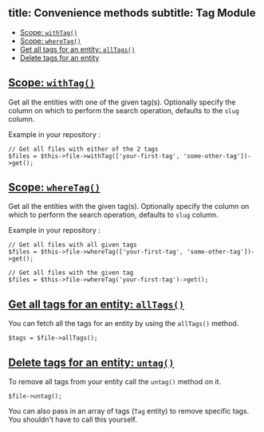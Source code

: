 title: Convenience methods
subtitle: Tag Module
-------

- [Scope: `withTag()`](#scope-with-tag)
- [Scope: `whereTag()`](#scope-where-tag)
- [Get all tags for an entity: `allTags()`](#all-tags-for-entity)
- [Delete tags for an entity](#delete-tags-for-entity)


## <a name="scope-with-tag" class="anchor" href="#scope-with-tag">Scope: `withTag()`</a>

Get all the entities with one of the given tag(s). Optionally specify the column on which to perform the search operation, defaults to the `slug` column.

Example in your repository :

``` .language-php
// Get all files with either of the 2 tags
$files = $this->file->withTag(['your-first-tag', 'some-other-tag'])->get();
```


## <a name="scope-where-tag" class="anchor" href="#scope-where-tag">Scope: `whereTag()`</a>


Get all the entities with the given tag(s). Optionally specify the column on which to perform the search operation, defaults to `slug` column.

Example in your repository :

``` .language-php
// Get all files with all given tags
$files = $this->file->whereTag(['your-first-tag', 'some-other-tag'])->get();

// Get all files with the given tag
$files = $this->file->whereTag('your-first-tag')->get();
```



## <a name="all-tags-for-entity" class="anchor" href="#all-tags-for-entity">Get all tags for an entity: `allTags()`</a>


You can fetch all the tags for an entity by using the `allTags()` method.

``` .language-php
$tags = $file->allTags();
```


## <a name="delete-tags-for-entity" class="anchor" href="#delete-tags-for-entity">Delete tags for an entity: `untag()`</a>

To remove all tags from your entity call the `untag()` method on it.

``` .language-php
$file->untag();
```

You can also pass in an array of tags (`Tag` entity) to remove specific tags. You shouldn't have to call this yourself.


